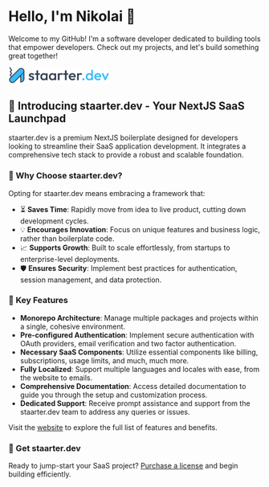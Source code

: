 # Hello, I'm Nikolai 👋

Welcome to my GitHub! I'm a software developer dedicated to building tools that empower developers. Check out my projects, and let's build something great together!

<a href="https://staarter.dev">
  <picture>
    <source media="(prefers-color-scheme: dark)" srcset="./staarter_dark.png">
    <img alt="staarter.dev" src="./staarter.png" width="40%">
  </picture>
</a>

## 🌟 Introducing staarter.dev - Your NextJS SaaS Launchpad

staarter.dev is a premium NextJS boilerplate designed for developers looking to streamline their SaaS application development. It integrates a comprehensive tech stack to provide a robust and scalable foundation.

### 💼 Why Choose staarter.dev?

Opting for staarter.dev means embracing a framework that:

- ⏳ **Saves Time**: Rapidly move from idea to live product, cutting down development cycles.
- 💡 **Encourages Innovation**: Focus on unique features and business logic, rather than boilerplate code.
- 📈 **Supports Growth**: Built to scale effortlessly, from startups to enterprise-level deployments.
- 🛡️ **Ensures Security**: Implement best practices for authentication, session management, and data protection.

### 🚀 Key Features

- **Monorepo Architecture**: Manage multiple packages and projects within a single, cohesive environment.
- **Pre-configured Authentication**: Implement secure authentication with OAuth providers, email verification and two factor authentication.
- **Necessary SaaS Components**: Utilize essential components like billing, subscriptions, usage limits, and much, much more.
- **Fully Localized**: Support multiple languages and locales with ease, from the website to emails.
- **Comprehensive Documentation**: Access detailed documentation to guide you through the setup and customization process.
- **Dedicated Support**: Receive prompt assistance and support from the staarter.dev team to address any queries or issues.

Visit the [website](https://staarter.dev) to explore the full list of features and benefits.

### 🛒 Get staarter.dev

Ready to jump-start your SaaS project? [Purchase a license](https://staarter.dev) and begin building efficiently.
